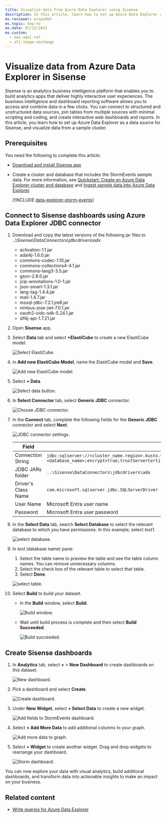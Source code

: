 ```yaml
---
title: Visualize data from Azure Data Explorer using Sisense
description: In this article, learn how to set up Azure Data Explorer as a data source for Sisense, and visualize the data.
ms.reviewer: orspodek
ms.topic: how-to
ms.date: 07/12/2023
ms.custom:
  - has-adal-ref
  - sfi-image-nochange
---
```


# Visualize data from Azure Data Explorer in Sisense

Sisense is an analytics business intelligence platform that enables you to build analytics apps that deliver highly interactive user experiences. The business intelligence and dashboard reporting software allows you to access and combine data in a few clicks. You can connect to structured and unstructured data sources, join tables from multiple sources with minimal scripting and coding, and create interactive web dashboards and reports. In this article, you learn how to set up Azure Data Explorer as a data source for Sisense, and visualize data from a sample cluster.

## Prerequisites

You need the following to complete this article:

* [Download and install Sisense app](https://docs.sisense.com/main/SisenseLinux/linux-minimum-requirements.htm?tocpath=Sisense%20Self%20Deployment%7C_____1)
* Create a cluster and database that includes the StormEvents sample data. For more information, see [Quickstart: Create an Azure Data Explorer cluster and database](create-cluster-and-database.md) and [Ingest sample data into Azure Data Explorer](web-ui-samples-query.md).

    [!INCLUDE [data-explorer-storm-events](includes/data-explorer-storm-events.md)]

## Connect to Sisense dashboards using Azure Data Explorer JDBC connector

1. Download and copy the latest versions of the following jar files to *..\Sisense\DataConnectors\jdbcdrivers\adx*

    * activation-1.1.jar
    * adal4j-1.6.0.jar
    * commons-codec-1.10.jar
    * commons-collections4-4.1.jar
    * commons-lang3-3.5.jar
    * gson-2.8.0.jar
    * jcip-annotations-1.0-1.jar
    * json-smart-1.3.1.jar
    * lang-tag-1.4.4.jar
    * mail-1.4.7.jar
    * mssql-jdbc-7.2.1.jre8.jar
    * nimbus-jose-jwt-7.0.1.jar
    * oauth2-oidc-sdk-5.24.1.jar
    * slf4j-api-1.7.21.jar

1. Open **Sisense** app.
1. Select **Data** tab and select **+ElastiCube** to create a new ElastiCube model.

    ![Select ElastiCube.](media/sisense/data-select-elasticube.png)

1. In **Add new ElastiCube Model**, name the ElastiCube model and **Save**.

    ![Add new ElastiCube model.](media/sisense/add-new-elasticube-model.png)

1. Select **+ Data**.

    ![Select data button.](media/sisense/select-data.png)

1. In **Select Connector** tab, select **Generic JDBC** connector.

    ![Choose JDBC connector.](media/sisense/select-connector.png)

1. In the **Connect** tab, complete the following fields for the **Generic JDBC** connector and select **Next**.

    ![JDBC connector settings.](media/sisense/jdbc-connector.png)

    |Field |Description |
    |---------|---------|
    |Connection String     |   `jdbc:sqlserver://<cluster_name.region>.kusto.windows.net:1433;database=<database_name>;encrypt=true;trustServerCertificate=false;hostNameInCertificate=*.kusto.windows.net;loginTimeout=30;authentication=ActiveDirectoryPassword`      |
    |JDBC JARs folder  |    `..\Sisense\DataConnectors\jdbcdrivers\adx`     |
    |Driver's Class Name    |   `com.microsoft.sqlserver.jdbc.SQLServerDriver`      |
    |User Name   |    Microsoft Entra user name     |
    |Password     |   Microsoft Entra user password      |

1. In the **Select Data** tab, search **Select Database** to select the relevant database to which you have permissions. In this example, select *test1*.

    ![select database.](media/sisense/select-database.png)

1. In *test* (database name) pane:
    1. Select the table name to preview the table and see the table column names. You can remove unnecessary columns.
    1. Select the check box of the relevant table to select that table.
    1. Select **Done**.

    ![select table.](media/sisense/select-table-see-columns.png)

1. Select **Build** to build your dataset.

    * In the **Build** window, select **Build**.

      ![Build window.](media/sisense/build-window.png)

    * Wait until build process is complete and then select **Build Succeeded**.

      ![Build succeeded.](media/sisense/build-succeeded.png)

## Create Sisense dashboards

1. In **Analytics** tab, select **+** > **New Dashboard** to create dashboards on this dataset.

    ![New dashboard.](media/sisense/new-dashboard.png)

1. Pick a dashboard and select **Create**.

    ![Create dashboard.](media/sisense/create-dashboard.png)

1. Under **New Widget**, select **+ Select Data** to create a new widget.

    ![Add fields to StormEvents dashboard.](media/sisense/storm-dashboard-add-field.png)

1. Select **+ Add More Data** to add additional columns to your graph.

    ![Add more data to graph.](media/sisense/add-more-data.png)

1. Select **+ Widget** to create another widget. Drag and drop widgets to rearrange your dashboard.

    ![Storm dashboard.](media/sisense/final-dashboard.png)

You can now explore your data with visual analytics, build additional dashboards, and
transform data into actionable insights to make an impact on your business.

## Related content

* [Write queries for Azure Data Explorer](/azure/data-explorer/kusto/query/tutorials/learn-common-operators)
